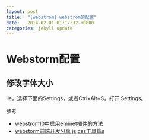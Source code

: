 ```yaml
---
layout: post
title:  "[webstrom] webstrom的配置"
date:   2014-02-01 01:17:32 +0800
categories: jekyll update
--- 
```



# Webstorm配置
## 修改字体大小 ##
ile，选择下面的Settings，或者Ctrl+Alt+S，打开
Settings。

参考  
* [webstrom10中启用emmet插件的方法  ](http://blog.163.com/muxinxin@yeah/blog/static/686793742015613101829731/)  
* [webstorm前端开发分享 js,css工具篇s](http://m.blog.csdn.net/u014737662/article/details/49148473)
